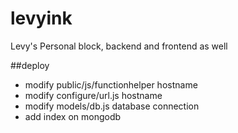 # levyink
Levy's Personal block, backend and frontend as well

##deploy
- modify public/js/functionhelper hostname
- modify configure/url.js hostname
- modify models/db.js database connection
- add index on mongodb
